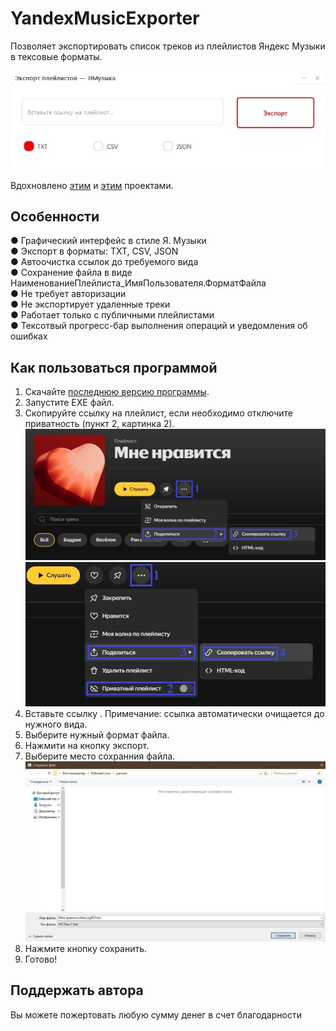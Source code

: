 # YandexMusicExporter
Позволяет экспортировать список треков из плейлистов Яндекс Музыки  в тексовые форматы.  

![Logotype](./docs/Screenshot_1.jpg)

Вдохновлено <a href="https://github.com/aleqsanbr/YandexMusicExport">этим</a> и <a href="https://github.com/TuTAH1/YandexMusicExportWpf">этим</a> проектами.

## Особенности
● Графический интерфейс в стиле Я. Музыки  
● Экспорт в форматы: TXT, CSV, JSON  
● Автоочистка ссылок до требуемого вида  
● Сохранение файла в виде НаименованиеПлейлиста_ИмяПользователя.ФорматФайла    
● Не требует авторизации  
● Не экспортирует удаленные треки  
● Работает только с публичными плейлистами  
● Тексотвый прогресс-бар выполнения операций и уведомления об ошибках  

## Как пользоваться программой
1. Скачайте <a href="https://github.com/AlexLog001/YandexMusicExporter/releases">последнюю версию программы</a>.
2. Запустите EXE файл.
3. Скопируйте ссылку на плейлист, если необходимо отключите приватность (пункт 2, картинка 2).
![Logotype](./docs/manual_1.jpg)
![Logotype](./docs/manual_2.jpg)
5. Вставьте ссылку .
Примечание: ссылка автоматически очищается до нужного вида.
6. Выберите нужный формат файла.
7. Нажмити на кнопку экспорт.
8. Выберите место сохранния файла.
![Logotype](./docs/manual_3.jpg)
9. Нажмите кнопку сохранить.
10. Готово!

## Поддержать автора
Вы можете пожертовать любую сумму денег в счет благодарности
